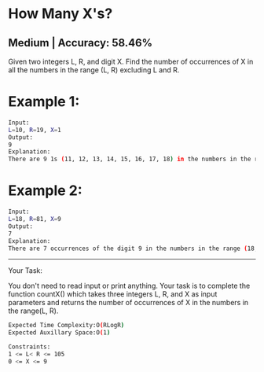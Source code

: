 # How Many X's?

## Medium  |  Accuracy: 58.46%

<p>Given two integers L, R, and digit X. Find the number of occurrences of X in all the numbers in the range (L, R) excluding L and R.</p>

# Example 1:
```bash
Input:
L=10, R=19, X=1
Output:
9
Explanation:
There are 9 1s (11, 12, 13, 14, 15, 16, 17, 18) in the numbers in the range (10,19).
```

# Example 2:

```bash
Input:
L=18, R=81, X=9
Output:
7
Explanation:
There are 7 occurrences of the digit 9 in the numbers in the range (18,81).
```

<hr>

<span>Your Task:</span>
<p>You don't need to read input or print anything. Your task is to complete the function countX() which takes three integers L, R, and X as input parameters and returns the number of occurrences of X in the numbers in the range(L, R).</p>

```bash
Expected Time Complexity:O(RLogR)
Expected Auxillary Space:O(1)

Constraints:
1 <= L< R <= 105
0 <= X <= 9 
```